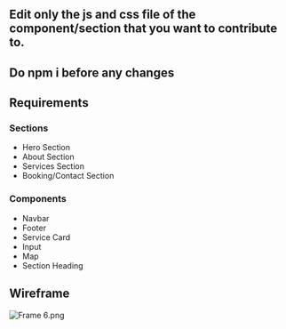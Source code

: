 ## Edit only the js and css file of the component/section that you want to contribute to.
## Do npm i before any changes
## Requirements

### Sections

- Hero Section
- About Section
- Services Section
- Booking/Contact Section

### Components

- Navbar
- Footer
- Service Card
- Input
- Map
- Section Heading

## Wireframe

![Frame 6.png](https://s3.us-west-2.amazonaws.com/secure.notion-static.com/58f99c8f-954e-480d-8323-02fe04318afc/Frame_6.png?X-Amz-Algorithm=AWS4-HMAC-SHA256&X-Amz-Credential=AKIAT73L2G45O3KS52Y5%2F20211018%2Fus-west-2%2Fs3%2Faws4_request&X-Amz-Date=20211018T114759Z&X-Amz-Expires=86400&X-Amz-Signature=0ac314555700356b7788708b2da23f9fc8c332d97592c8beccc7efcb4fd882ac&X-Amz-SignedHeaders=host&response-content-disposition=filename%20%3D%22Frame%25206.png%22)
